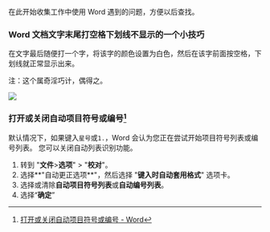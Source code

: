 
在此开始收集工作中使用 Word 遇到的问题，方便以后查找。

### Word 文档文字末尾打空格下划线不显示的一个小技巧

在文字最后随便打一个字，将该字的颜色设置为白色，然后在该字前面按空格，下划线就正常显示出来。

注：这个属奇淫巧计，偶得之。

![](https://cdn.jsdelivr.net/gh/joeyliu6/Blogger@master/static_files/iljw/img/largeGIF%202020-8-9%2021-16-01.gif)

### 打开或关闭自动项目符号或编号[^1]

默认情况下，如果键入`星号`或`1.`，Word 会认为您正在尝试开始项目符号列表或编号列表。 您可以关闭自动列表识别功能。

1. 转到 "**文件**>**选项**" > "**校对**"。
2. 选择**"自动更正选项**"，然后选择 "**键入时自动套用格式**" 选项卡。
3. 选择或清除**自动项目符号列表**或**自动编号列表**。
4. 选择“**确定**”

[^1]: [打开或关闭自动项目符号或编号 - Word](https://support.microsoft.com/zh-cn/office/%E6%89%93%E5%BC%80%E6%88%96%E5%85%B3%E9%97%AD%E8%87%AA%E5%8A%A8%E9%A1%B9%E7%9B%AE%E7%AC%A6%E5%8F%B7%E6%88%96%E7%BC%96%E5%8F%B7-ac3d9d00-0bb6-4421-92a6-f73e564ce71e)
<!--stackedit_data:
eyJwcm9wZXJ0aWVzIjoidGFnczogV29yZFxuZGF0ZTogJzIwMj
AtMDgtMDknXG4iLCJoaXN0b3J5IjpbLTIwODgyNzQxODcsODEz
ODUwMDYxLC0xMzgyNDY2OTE3XX0=
-->